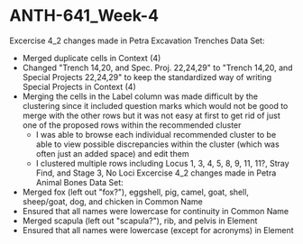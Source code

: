# ANTH-641_Week-4
Excercise 4_2 changes made in Petra Excavation Trenches Data Set:
* Merged duplicate cells in Context (4)
* Changed "Trench 14,20, and Spec. Proj. 22,24,29" to "Trench 14,20, and Special Projects 22,24,29" to keep the standardized way of writing Special Projects in Context (4)
* Merging the cells in the Label column was made difficult by the clustering since it included question marks which would not be good to merge with the other rows but it was not easy at first to get rid of just one of the proposed rows within the recommended cluster
  * I was able to browse each individual recommended cluster to be able to view possible discrepancies within the cluster (which was often just an added space) and edit them
  * I clustered multiple rows including Locus 1, 3, 4, 5, 8, 9, 11, 11?, Stray Find, and Stage 3, No Loci
Excercise 4_2 changes made in Petra Animal Bones Data Set:
* Merged fox (left out "fox?"), eggshell, pig, camel, goat, shell, sheep/goat, dog, and chicken in Common Name
* Ensured that all names were lowercase for continuity in Common Name
* Merged scapula (left out "scapula?"), rib, and pelvis in Element
* Ensured that all names were lowercase (except for acronyms) in Element
